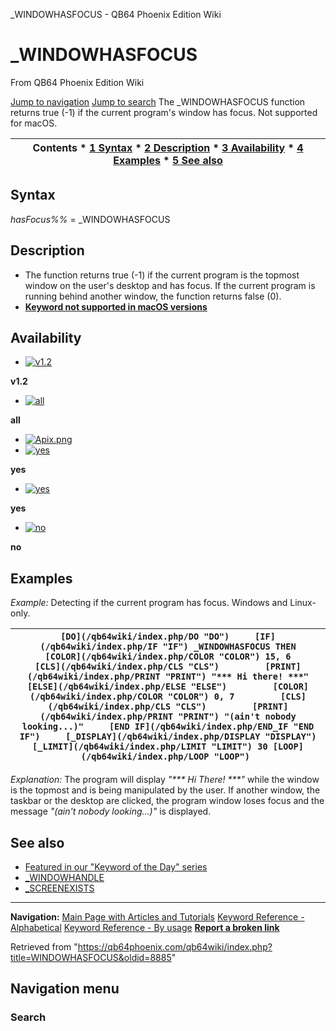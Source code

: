 


\_WINDOWHASFOCUS - QB64 Phoenix Edition Wiki








# \_WINDOWHASFOCUS



From QB64 Phoenix Edition Wiki



[Jump to navigation](#mw-head)
[Jump to search](#searchInput)
The \_WINDOWHASFOCUS function returns true (-1) if the current program's window has focus. Not supported for macOS.


  






| Contents * [1 Syntax](#Syntax) * [2 Description](#Description) * [3 Availability](#Availability) * [4 Examples](#Examples) * [5 See also](#See_also) |
| --- |


## Syntax


*hasFocus%%* = \_WINDOWHASFOCUS
  




## Description


* The function returns true (-1) if the current program is the topmost window on the user's desktop and has focus. If the current program is running behind another window, the function returns false (0).
* **[Keyword not supported in macOS versions](/qb64wiki/index.php/Keywords_currently_not_supported_by_QB64#Keywords_not_supported_in_Linux_or_macOS_versions "Keywords currently not supported by QB64")**


  




## Availability


* [![v1.2](/qb64wiki/images/9/91/Qb64.png)](/qb64wiki/index.php/File:Qb64.png "v1.2")

**v1.2**
* [![all](/qb64wiki/images/0/07/Qbpe.png)](/qb64wiki/index.php/File:Qbpe.png "all")

**all**
* [![Apix.png](/qb64wiki/images/5/5f/Apix.png)](/qb64wiki/index.php/File:Apix.png)
* [![yes](/qb64wiki/images/2/29/Win.png)](/qb64wiki/index.php/File:Win.png "yes")

**yes**
* [![yes](/qb64wiki/images/7/7a/Lnx.png)](/qb64wiki/index.php/File:Lnx.png "yes")

**yes**
* [![no](/qb64wiki/images/2/22/Osx.png)](/qb64wiki/index.php/File:Osx.png "no")

**no**


  




## Examples


*Example:* Detecting if the current program has focus. Windows and Linux-only.





| ``` [DO](/qb64wiki/index.php/DO "DO")     [IF](/qb64wiki/index.php/IF "IF") _WINDOWHASFOCUS THEN         [COLOR](/qb64wiki/index.php/COLOR "COLOR") 15, 6         [CLS](/qb64wiki/index.php/CLS "CLS")         [PRINT](/qb64wiki/index.php/PRINT "PRINT") "*** Hi there! ***"     [ELSE](/qb64wiki/index.php/ELSE "ELSE")         [COLOR](/qb64wiki/index.php/COLOR "COLOR") 0, 7         [CLS](/qb64wiki/index.php/CLS "CLS")         [PRINT](/qb64wiki/index.php/PRINT "PRINT") "(ain't nobody looking...)"     [END IF](/qb64wiki/index.php/END_IF "END IF")     [_DISPLAY](/qb64wiki/index.php/DISPLAY "DISPLAY")     [_LIMIT](/qb64wiki/index.php/LIMIT "LIMIT") 30 [LOOP](/qb64wiki/index.php/LOOP "LOOP")  ``` |
| --- |


*Explanation:* The program will display *"\*\*\* Hi There! \*\*\*"* while the window is the topmost and is being manipulated by the user. If another window, the taskbar or the desktop are clicked, the program window loses focus and the message *"(ain't nobody looking...)"* is displayed.
  




## See also


* [Featured in our "Keyword of the Day" series](https://qb64phoenix.com/forum/showthread.php?tid=1084)
* [\_WINDOWHANDLE](/qb64wiki/index.php/WINDOWHANDLE "WINDOWHANDLE")
* [\_SCREENEXISTS](/qb64wiki/index.php/SCREENEXISTS "SCREENEXISTS")


  






---


**Navigation:**
[Main Page with Articles and Tutorials](/qb64wiki/index.php/Main_Page "Main Page")
[Keyword Reference - Alphabetical](/qb64wiki/index.php/Keyword_Reference_-_Alphabetical "Keyword Reference - Alphabetical")
[Keyword Reference - By usage](/qb64wiki/index.php/Keyword_Reference_-_By_usage "Keyword Reference - By usage")
**[Report a broken link](https://qb64phoenix.com/forum/showthread.php?tid=2800)**  





Retrieved from "<https://qb64phoenix.com/qb64wiki/index.php?title=WINDOWHASFOCUS&oldid=8885>"




## Navigation menu








### Search





















